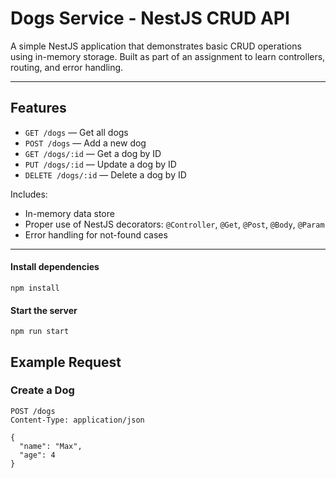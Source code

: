 # Dogs Service - NestJS CRUD API

A simple NestJS application that demonstrates basic CRUD operations using in-memory storage. Built as part of an assignment to learn controllers, routing, and error handling.

---

## Features

- `GET /dogs` — Get all dogs
- `POST /dogs` — Add a new dog
- `GET /dogs/:id` — Get a dog by ID
- `PUT /dogs/:id` — Update a dog by ID
- `DELETE /dogs/:id` — Delete a dog by ID

Includes:

- In-memory data store
- Proper use of NestJS decorators: `@Controller`, `@Get`, `@Post`, `@Body`, `@Param`
- Error handling for not-found cases

---

#### Install dependencies

`npm install`

#### Start the server

`npm run start`

## Example Request

### Create a Dog

```http
POST /dogs
Content-Type: application/json

{
  "name": "Max",
  "age": 4
}
```
